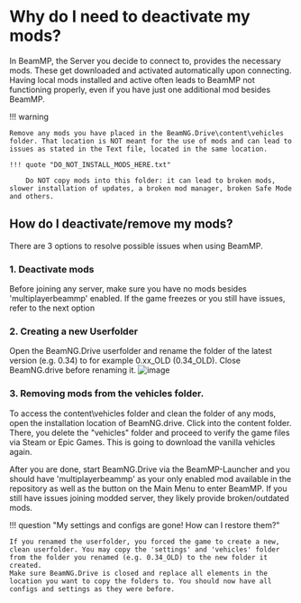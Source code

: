 # Why do I need to deactivate my mods?

In BeamMP, the Server you decide to connect to, provides the necessary mods. These get downloaded and activated automatically upon connecting.
Having local mods installed and active often leads to BeamMP not functioning properly, even if you have just one additional mod besides BeamMP.

!!! warning

    Remove any mods you have placed in the BeamNG.Drive\content\vehicles folder. That location is NOT meant for the use of mods and can lead to issues as stated in the Text file, located in the same location.

    !!! quote "DO_NOT_INSTALL_MODS_HERE.txt"
    
        Do NOT copy mods into this folder: it can lead to broken mods, slower installation of updates, a broken mod manager, broken Safe Mode and others.
        

## How do I deactivate/remove my mods?

There are 3 options to resolve possible issues when using BeamMP.

### 1. Deactivate mods 
Before joining any server, make sure you have no mods besides 'multiplayerbeammp' enabled.
If the game freezes or you still have issues, refer to the next option

### 2. Creating a new Userfolder
Open the BeamNG.Drive userfolder and rename the folder of the latest version (e.g. 0.34) to for example 0.xx_OLD (0.34_OLD). Close BeamNG.drive before renaming it.
![image](https://github.com/user-attachments/assets/377166df-6796-4eb1-bbec-3cfcfd95cd03)

### 3. Removing mods from the vehicles folder.
To access the content\vehicles folder and clean the folder of any mods, open the installation location of BeamNG.drive.
Click into the content folder. There, you delete the "vehicles" folder and proceed to verify the game files via Steam or Epic Games. This is going to download the vanilla vehicles again.

After you are done, start BeamNG.Drive via the BeamMP-Launcher and you should have 'multiplayerbeammp' as your only enabled mod available in the repository as well as the button on the Main Menu to enter BeamMP.
If you still have issues joining modded server, they likely provide broken/outdated mods.

!!! question "My settings and configs are gone! How can I restore them?"

    If you renamed the userfolder, you forced the game to create a new, clean userfolder. You may copy the 'settings' and 'vehicles' folder from the folder you renamed (e.g. 0.34_OLD) to the new folder it created.
    Make sure BeamNG.Drive is closed and replace all elements in the location you want to copy the folders to. You should now have all configs and settings as they were before.
